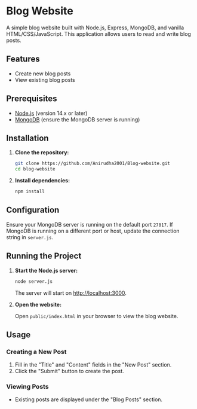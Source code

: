 # Blog Website

A simple blog website built with Node.js, Express, MongoDB, and vanilla HTML/CSS/JavaScript. This application allows users to read and write blog posts.

## Features

- Create new blog posts
- View existing blog posts


## Prerequisites

- [Node.js](https://nodejs.org/) (version 14.x or later)
- [MongoDB](https://www.mongodb.com/) (ensure the MongoDB server is running)

## Installation

1. **Clone the repository:**

    ```bash
    git clone https://github.com/Anirudha2001/Blog-website.git
    cd blog-website
    ```

2. **Install dependencies:**

    ```bash
    npm install
    ```

## Configuration

Ensure your MongoDB server is running on the default port `27017`. If MongoDB is running on a different port or host, update the connection string in `server.js`.

## Running the Project

1. **Start the Node.js server:**

    ```bash
    node server.js
    ```

    The server will start on [http://localhost:3000](http://localhost:3000).

2. **Open the website:**

    Open `public/index.html` in your browser to view the blog website.

## Usage

### Creating a New Post

1. Fill in the "Title" and "Content" fields in the "New Post" section.
2. Click the "Submit" button to create the post.

### Viewing Posts

- Existing posts are displayed under the "Blog Posts" section.

